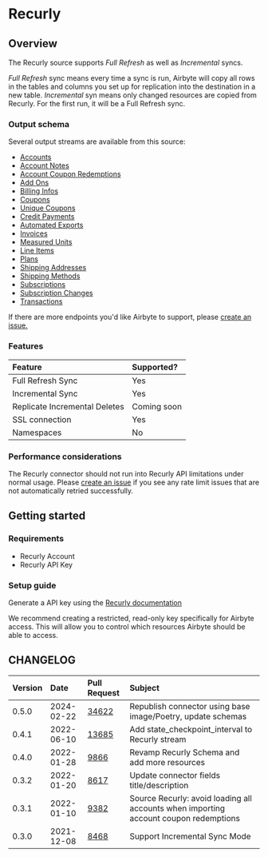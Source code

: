 # Recurly

## Overview

The Recurly source supports _Full Refresh_ as well as _Incremental_ syncs. 

_Full Refresh_ sync means every time a sync is run, Airbyte will copy all rows in the tables and columns you set up for replication into the destination in a new table.
_Incremental_ syn means only changed resources are copied from Recurly. For the first run, it will be a Full Refresh sync.

### Output schema

Several output streams are available from this source:

* [Accounts](https://docs.recurly.com/docs/accounts)
* [Account Notes](https://docs.recurly.com/docs/accounts#account-notes)
* [Account Coupon Redemptions](https://docs.recurly.com/docs/coupons#redemptions)
* [Add Ons](https://docs.recurly.com/docs/plans#add-ons-1)
* [Billing Infos](https://docs.recurly.com/docs/accounts#billing-info)
* [Coupons](https://docs.recurly.com/docs/coupons)
* [Unique Coupons](https://docs.recurly.com/docs/bulk-unique-coupons)
* [Credit Payments](https://docs.recurly.com/docs/invoices)
* [Automated Exports](https://docs.recurly.com/docs/export-overview)
* [Invoices](https://docs.recurly.com/docs/invoices)
* [Measured Units](https://developers.recurly.com/api/v2021-02-25/index.html#tag/measured_unit)
* [Line Items](https://docs.recurly.com/docs/invoices#line-items)
* [Plans](https://docs.recurly.com/docs/plans)
* [Shipping Addresses](https://docs.recurly.com/docs/shipping-addresses)
* [Shipping Methods](https://docs.recurly.com/docs/shipping#shipping-methods)
* [Subscriptions](https://docs.recurly.com/docs/subscriptions)
* [Subscription Changes](https://docs.recurly.com/docs/change-subscription#subscription-changes)
* [Transactions](https://docs.recurly.com/docs/transactions)


If there are more endpoints you'd like Airbyte to support, please [create an issue.](https://github.com/airbytehq/airbyte/issues/new/choose)

### Features

| Feature | Supported? |
| :--- | :--- |
| Full Refresh Sync | Yes |
| Incremental Sync | Yes |
| Replicate Incremental Deletes | Coming soon |
| SSL connection | Yes |
| Namespaces | No |

### Performance considerations

The Recurly connector should not run into Recurly API limitations under normal usage. Please [create an issue](https://github.com/airbytehq/airbyte/issues) if you see any rate limit issues that are not automatically retried successfully.

## Getting started

### Requirements

* Recurly Account
* Recurly API Key

### Setup guide

Generate a API key using the [Recurly documentation](https://docs.recurly.com/docs/api-keys#section-find-or-generate-your-api-key)

We recommend creating a restricted, read-only key specifically for Airbyte access. This will allow you to control which resources Airbyte should be able to access.

## CHANGELOG

| Version | Date       | Pull Request                                             | Subject                                                                                  |
|:--------|:-----------| :--------------------------------------------------------| :--------------------------------------------------------------------------------------- |
| 0.5.0   | 2024-02-22 | [34622](https://github.com/airbytehq/airbyte/pull/34622) | Republish connector using base image/Poetry, update schemas                              |
| 0.4.1   | 2022-06-10 | [13685](https://github.com/airbytehq/airbyte/pull/13685) | Add state_checkpoint_interval to Recurly stream                                          |
| 0.4.0   | 2022-01-28 | [9866](https://github.com/airbytehq/airbyte/pull/9866)   | Revamp Recurly Schema and add more resources                                             |
| 0.3.2   | 2022-01-20 | [8617](https://github.com/airbytehq/airbyte/pull/8617)   | Update connector fields title/description                                                |
| 0.3.1   | 2022-01-10 | [9382](https://github.com/airbytehq/airbyte/pull/9382)   | Source Recurly: avoid loading all accounts when importing account coupon redemptions     |
| 0.3.0   | 2021-12-08 | [8468](https://github.com/airbytehq/airbyte/pull/8468)   | Support Incremental Sync Mode                                                            |
